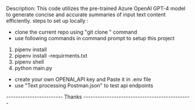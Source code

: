 Description: This code utilizes the pre-trained Azure OpenAI GPT-4 model to generate concise and accurate summaries of input text content efficiently.
steps to set up locally :
- clone the current repo using "git clone " command
- use following commands in command prompt to setup this project
1. pipenv install
2. pipenv install -requirments.txt
3. pipenv shell
4. python main.py
- create your own OPENAI_API key and Paste it in .env file
- use "Text processing Postman.json" to test api endpoints

------------------------ Thanks ----------------------------------------------
